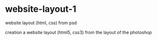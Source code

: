 # website-layout-1
website layout (html, css) from psd

creation a website layout (html5, css3) from the layout of the photoshop
